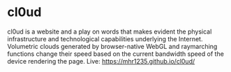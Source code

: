 # cl0ud
cl0ud is a website and a play on words that makes evident the physical infrastructure and technological capabilities underlying the Internet.  Volumetric clouds generated by browser-native WebGL and raymarching functions change their speed based on the current bandwidth speed of the device rendering the page.  Live: https://mhr1235.github.io/cl0ud/
